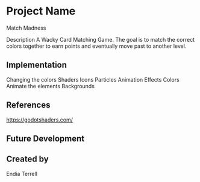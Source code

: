 
# Project Name
Match Madness

Description
A Wacky Card Matching Game. The goal is to match the correct colors together to earn points and eventually move past to another level.
## Implementation

Changing the colors
Shaders
Icons
Particles
Animation
Effects
Colors
Animate the elements
Backgrounds
## References
https://godotshaders.com/
## Future Development

## Created by
Endia Terrell
